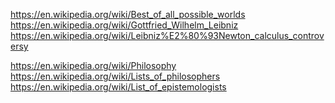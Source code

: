 
<!--
-->

https://en.wikipedia.org/wiki/Best_of_all_possible_worlds
https://en.wikipedia.org/wiki/Gottfried_Wilhelm_Leibniz
https://en.wikipedia.org/wiki/Leibniz%E2%80%93Newton_calculus_controversy

https://en.wikipedia.org/wiki/Philosophy
https://en.wikipedia.org/wiki/Lists_of_philosophers
https://en.wikipedia.org/wiki/List_of_epistemologists

<!-- vim: set autoindent expandtab sw=4 syntax=markdown: -->
